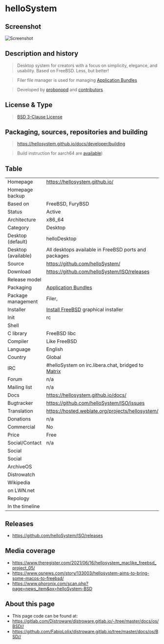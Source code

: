 # helloSystem

## Screenshot

![Screenshot](https://github.com/helloSystem/hello/blob/master/screenshots/20210611-desktop-0.5.png?raw=true)


## Description and history

> Desktop system for creators with a focus on simplicity, elegance, and usability. Based on FreeBSD. Less, but better!

> Filer file manager is used for managing [Application Bundles](https://hellosystem.github.io/docs/developer/application-bundles)

> Developed by [probonopd](https://github.com/probonopd) and [contributors](https://hellosystem.github.io/docs/developer/acknowledgements.html)


## License & Type

> [BSD 3-Clause License](https://github.com/helloSystem/ISO/blob/experimental/LICENSE)


## Packaging, sources, repositories and building

>

> <https://hellosystem.github.io/docs/developer/building>

> Build instruction for aarch64 are [available](https://hellosystem.github.io/docs/developer/rpi))

## Table


|                       |  |
|-----------------------|--|
| Homepage              | <https://hellosystem.github.io/> |
| Homepage backup       |  |
| Based on              | FreeBSD, FuryBSD |
| Status                | Active |
| Architecture          | x86_64 |
| Category              | Desktop |
| Desktop (default)     | helloDesktop |
| Desktop (available)   | All desktops available in FreeBSD ports and packages |
| Source                | <https://github.com/helloSystem/> |
| Download              | <https://github.com/helloSystem/ISO/releases> |
| Release model         |  |
| Packaging             | [Application Bundles](https://hellosystem.github.io/docs/developer/application-bundles) |
| Package management    | Filer,  |
| Installer             | [Install FreeBSD](https://hellosystem.github.io/docs/user/components/utilities/install) graphical installer |
| Init                  | rc |
| Shell                 |  |
| C library             | FreeBSD libc |
| Compiler              | Like FreeBSD |
| Language              | English |
| Country               | Global |
| IRC                   | #helloSystem on irc.libera.chat, bridged to [Matrix](https://matrix.to/#/%23helloSystem:matrix.org) |
| Forum                 | n/a |
| Mailing list          | n/a |
| Docs                  | <https://hellosystem.github.io/docs/> |
| Bugtracker            | <https://github.com/helloSystem/ISO/issues> |
| Translation           | <https://hosted.weblate.org/projects/hellosystem/> |
| Donations             | n/a |
| Commercial            | No |
| Price                 | Free |
| Social/Contact        | n/a |
| Social                |  |
| Social                |  |
| ArchiveOS             |  |
| Distrowatch           |  |
| Wikipedia             |  |
| on LWN.net            |  |
| Repology              |  |
| In the timeline       |  |


## Releases

* <https://github.com/helloSystem/ISO/releases>


## Media coverage

* <https://www.theregister.com/2021/06/16/hellosystem_maclike_freebsd_project_05/>
* <https://www.osnews.com/story/133003/hellosystem-aims-to-bring-some-macos-to-freebsd/>
* <https://www.phoronix.com/scan.php?page=news_item&px=helloSystem-BSD>


## About this page

* This page code can be found at:
* <https://gitlab.com/Distroware/distroware.gitlab.io/-/tree/master/docs/os/BSD//>
* <https://github.com/FabioLolix/distroware.gitlab.io/tree/master/docs/os/BSD//>
